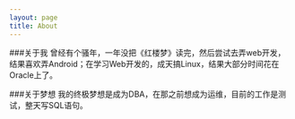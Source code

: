 ```yaml
---
layout: page
title: About
---
```



###关于我
曾经有个骚年，一年没把《红楼梦》读完，然后尝试去弄web开发，结果喜欢弄Android；在学习Web开发的，成天搞Linux，结果大部分时间花在Oracle上了。

###关于梦想
我的终极梦想是成为DBA，在那之前想成为运维，目前的工作是测试，整天写SQL语句。
